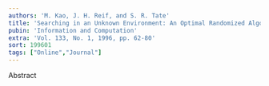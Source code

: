 ```yaml
---
authors: 'M. Kao, J. H. Reif, and S. R. Tate'
title: 'Searching in an Unknown Environment: An Optimal Randomized Algorithm for the Cow-Path Problem'
pubin: 'Information and Computation'
extra: 'Vol. 133, No. 1, 1996, pp. 62-80'
sort: 199601
tags: ["Online","Journal"]
---
```

Abstract
